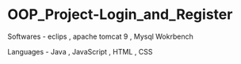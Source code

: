 # OOP_Project-Login_and_Register

Softwares - eclips , apache tomcat 9 , Mysql Wokrbench

Languages - Java , JavaScript , HTML , CSS



